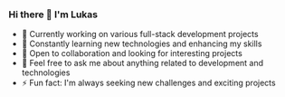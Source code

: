 ### Hi there 👋 I'm Lukas

- 🔭 Currently working on various full-stack development projects
- 🌱 Constantly learning new technologies and enhancing my skills
- 👯 Open to collaboration and looking for interesting projects
- 💬 Feel free to ask me about anything related to development and technologies
- ⚡ Fun fact: I'm always seeking new challenges and exciting projects
